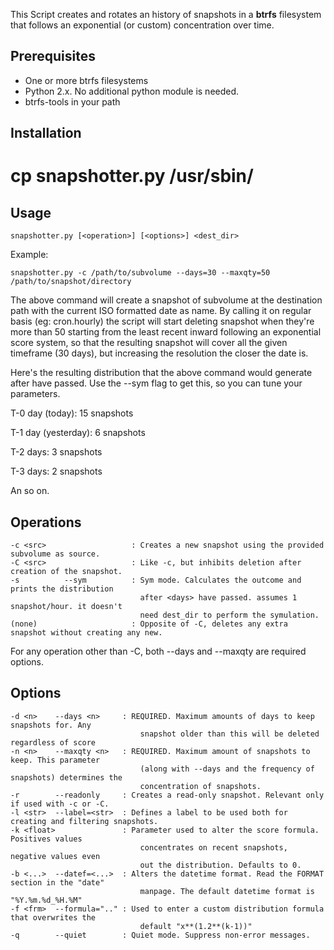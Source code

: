 This Script creates and rotates an history of snapshots in a <b>btrfs</b> filesystem that follows an exponential (or custom) concentration over time.


Prerequisites
-------------

* One or more btrfs filesystems
* Python 2.x. No additional python module is needed.
* btrfs-tools in your path


Installation
------------

 # cp snapshotter.py /usr/sbin/


Usage
-----

    snapshotter.py [<operation>] [<options>] <dest_dir>

Example:

    snapshotter.py -c /path/to/subvolume --days=30 --maxqty=50 /path/to/snapshot/directory

The above command will create a snapshot of subvolume at the destination path with the current ISO formatted date as name. By calling it on regular basis (eg: cron.hourly) the script will start deleting snapshot when they're more than 50 starting from the least recent inward following an exponential score system, so that the resulting snapshot will cover all the given timeframe (30 days), but increasing the resolution the closer the date is.

Here's the resulting distribution that the above command would generate after <days> have passed. Use the --sym flag to get this, so you can tune your parameters.

T-0 day (today): 15 snapshots

T-1 day (yesterday): 6 snapshots

T-2 days: 3 snapshots

T-3 days: 2 snapshots

An so on.


Operations
----------
    -c <src>                   : Creates a new snapshot using the provided subvolume as source.
    -C <src>                   : Like -c, but inhibits deletion after creation of the snapshot.
    -s          --sym          : Sym mode. Calculates the outcome and prints the distribution
                                 after <days> have passed. assumes 1 snapshot/hour. it doesn't
                                 need dest_dir to perform the symulation.
    (none)                     : Opposite of -C, deletes any extra snapshot without creating any new.


For any operation other than -C, both --days and --maxqty are required options.


Options
-------
    -d <n>    --days <n>     : REQUIRED. Maximum amounts of days to keep snapshots for. Any
                                 snapshot older than this will be deleted regardless of score
    -n <n>    --maxqty <n>   : REQUIRED. Maximum amount of snapshots to keep. This parameter 
                                 (along with --days and the frequency of snapshots) determines the
                                 concentration of snapshots.
    -r        --readonly     : Creates a read-only snapshot. Relevant only if used with -c or -C.
    -l <str>  --label=<str>  : Defines a label to be used both for creating and filtering snapshots.
    -k <float>               : Parameter used to alter the score formula. Positives values 
                                 concentrates on recent snapshots, negative values even
                                 out the distribution. Defaults to 0.
    -b <...>  --datef=<...>  : Alters the datetime format. Read the FORMAT section in the "date"
                                 manpage. The default datetime format is "%Y.%m.%d_%H.%M"
    -f <frm>  --formula=".." : Used to enter a custom distribution formula that overwrites the
                                 default "x**(1.2**(k-1))"
    -q        --quiet        : Quiet mode. Suppress non-error messages.

